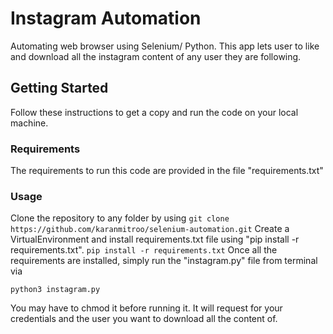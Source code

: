 # Instagram Automation

Automating web browser using Selenium/ Python. This app lets user to like and download all the instagram content of any user they are following.

## Getting Started

Follow these instructions to get a copy and run the code on your local machine.

### Requirements

The requirements to run this code are provided in the file "requirements.txt"

### Usage

Clone the repository to any folder by using
    ```
    git clone https://github.com/karanmitroo/selenium-automation.git
    ```
Create a VirtualEnvironment and install requirements.txt file using "pip install -r requirements.txt".
    ```
    pip install -r requirements.txt
    ```
Once all the requirements are installed, simply run the "instagram.py" file from terminal via
``` 
python3 instagram.py
```

You may have to chmod it before running it. It will request for your credentials and the user you want to download all the content of.
